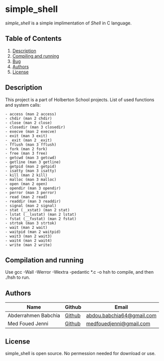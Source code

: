 # simple_shell

*simple_shell* is a simple implimentation of *Shell* in C language.

## Table of Contents

1. [Description](#description)
2. [Compiling and running](#compiling-and-running)
3. [Bug](#bug)
4. [Authors](#authors)
5. [License](#license)

## Description

This project is a part of Holberton School projects.
List of used functions and system calls:

    - access (man 2 access)
    - chdir (man 2 chdir)
    - close (man 2 close)
    - closedir (man 3 closedir)
    - execve (man 2 execve)
    - exit (man 3 exit)
    - _exit (man 2 _exit)
    - fflush (man 3 fflush)
    - fork (man 2 fork)
    - free (man 3 free)
    - getcwd (man 3 getcwd)
    - getline (man 3 getline)
    - getpid (man 2 getpid)
    - isatty (man 3 isatty)
    - kill (man 2 kill)
    - malloc (man 3 malloc)
    - open (man 2 open)
    - opendir (man 3 opendir)
    - perror (man 3 perror)
    - read (man 2 read)
    - readdir (man 3 readdir)
    - signal (man 2 signal)
    - stat (__xstat) (man 2 stat)
    - lstat (__lxstat) (man 2 lstat)
    - fstat (__fxstat) (man 2 fstat)
    - strtok (man 3 strtok)
    - wait (man 2 wait)
    - waitpid (man 2 waitpid)
    - wait3 (man 2 wait3)
    - wait4 (man 2 wait4)
    - write (man 2 write)

## Compilation and running

Use gcc -Wall -Werror -Wextra -pedantic *.c -o hsh to compile, and then ./hsh to run.

## Authors

Name | Github | Email
--- | --- | ---
Abderrahmen Babchia | [Github](https://l.facebook.com/l.php?u=https%3A%2F%2Fgithub.com%2Fezzedin779%3Ffbclid%3DIwAR20B52dmszm-ws38VcEY4gGAjKE9XqT2SxG3ejucXU19m1KSjt_WBnnGIM&h=AT18hpeh3pWXzws3EdkA9y7GpslLDdvEzUhD2dl45G4Vgh8aKU45LhlGGptfee8TDyhklALXSLRmvPIv4qBzGbLBUaUa9v3_PahGuoQ-ZoHpnvRRky9eo7BZEj3oEQ) | abdou.babchia64@gmail.com
Med Foued Jenni | [Github](https://github.com/Jenni-Foued) | medfouedjenni@gmail.com

## License

simple_shell is open source.
No permession needed for download or use.
